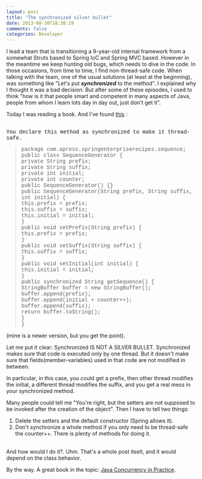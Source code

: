 ```yaml
---
layout: post
title: "The synchronized silver bullet"
date: 2013-08-30T18:38:19
comments: false
categories: Developer
---
```


I lead a team that is transitioning a 9-year-old internal framework from a somewhat Struts based to Spring IoC and Spring MVC based. However in the meantime we keep hunting old bugs, which needs to dive in the code. In those&nbsp;occasions, from time to time, I find non-thread-safe code. When talking with the team, one of the usual solutions (at least at the&nbsp;beginning), was something like "Let's put <b><i>synchronized</i></b> to the method". I explained why I thought it was a bad decision. But after some of these episodes, I used to think "how is it that people smart and competent in many aspects of Java, people from whom I learn lots day in day out, just don't get it".


Today I was reading a book. And I've found <a href="http://books.google.es/books?id=Gu8-_b9AN8gC&amp;printsec=frontcover&amp;hl=es#v=onepage&amp;q=syncrhonized&amp;f=false" target="_blank">this</a>&nbsp;:


<br /><span style="font-family: 'Courier New', Courier, monospace;">You declare this method as synchronized to make it thread-safe.</span><br /><blockquote class="tr_bq"><span style="font-family: 'Courier New', Courier, monospace;">package com.apress.springenterpriserecipes.sequence;<br />public class SequenceGenerator {<br />private String prefix;<br />private String suffix;<br />private int initial;<br />private int counter;<br />public SequenceGenerator() {}<br />public SequenceGenerator(String prefix, String suffix, int initial) {<br />this.prefix = prefix;<br />this.suffix = suffix;<br />this.initial = initial;<br />}<br />public void setPrefix(String prefix) {<br />this.prefix = prefix;<br />}<br />public void setSuffix(String suffix) {<br />this.suffix = suffix;<br />}<br />public void setInitial(int initial) {<br />this.initial = initial;<br />}<br />public synchronized String getSequence() {<br />StringBuffer buffer = new StringBuffer();<br />buffer.append(prefix);<br />buffer.append(initial + counter++);<br />buffer.append(suffix);<br />return buffer.toString();<br />}<br />}</span></blockquote>


(mine is a newer version, but you get the point).


Let me put it clear:&nbsp;Synchronized&nbsp;IS NOT A SILVER BULLET. Synchronized makes sure that code is executed only by one thread. But it doesn't make sure that fields(member-variables) used in that code are not modified in between.


In particular, in this case, you could get a prefix, then other thread modifies the initial, a different thread modifies the suffix, and you get a real mess in your synchronized method.


Many people could tell me "You're right, but the setters are not supposed to be invoked after the creation of the object". Then I have to tell two things:



<ol><li>Delete the setters and the default constructor (Spring allows it).</li><li>Don't synchronize a whole method if you only need to be thread-safe the counter++. There is plenty of methods for doing it.</li></ol><br />And how would I do it?. Uhm. That's a whole post itselt, and it would depend on the class&nbsp;behavior.


By the way. A great book in the topic: <a href="http://www.jcip.net/" target="_blank">Java Concurrency in Practice</a>.


